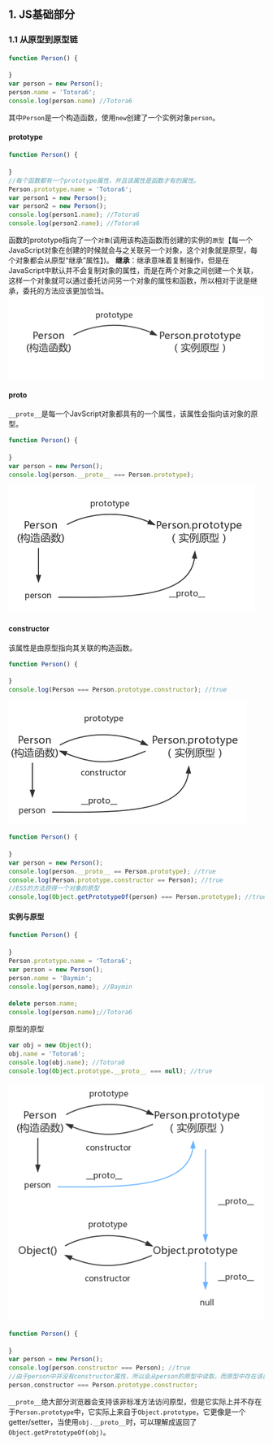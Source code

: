 ## 1. JS基础部分

### 1.1 从原型到原型链
```js
function Person() {

}
var person = new Person();
person.name = 'Totora6';
console.log(person.name) //Totora6
```
其中`Person`是一个构造函数，使用`new`创建了一个实例对象`person`。
#### prototype
```js
function Person() {

}
//每个函数都有一个prototype属性，并且该属性是函数才有的属性。
Person.prototype.name = 'Totora6';
var person1 = new Person();
var person2 = new Person();
console.log(person1.name); //Totora6
console.log(person2.name); //Totora6
```
函数的prototype指向了一个`对象`(调用该构造函数而创建的实例的`原型`【每一个JavaScript对象在创建的时候就会与之关联另一个对象，这个对象就是原型，每个对象都会从原型“继承”属性】)。
**继承**：继承意味着复制操作，但是在JavaScript中默认并不会复制对象的属性，而是在两个对象之间创建一个关联，这样一个对象就可以通过委托访问另一个对象的属性和函数，所以相对于说是继承，委托的方法应该更加恰当。
![image-20211024161435490](JS笔记.assets/image-20211024161435490.png)

#### __proto__
`__proto__`是每一个JavScript对象都具有的一个属性，该属性会指向该对象的原型。
```js
function Person() {

}
var person = new Person();
console.log(person.__proto__ === Person.prototype);
```
![image-20211024162719525](JS笔记.assets/image-20211024162719525.png)

#### constructor

该属性是由原型指向其关联的构造函数。
```js
function Person() {

}
console.log(Person === Person.prototype.constructor); //true
```

![image-20211024162656756](JS笔记.assets/image-20211024162656756.png)

```js
function Person() {

}
var person = new Person();
console.log(person.__proto__ == Person.prototype); //true
console.log(Person.prototype.constructor == Person); //true
//ES5的方法获得一个对象的原型
console,log(Object.getPrototypeOf(person) === Person.prototype); //true
```
#### 实例与原型
```js
function Person() {

}
Person.prototype.name = 'Totora6';
var person = new Person();
person.name = 'Baymin';
console.log(person,name); //Baymin

delete person.name;
console.log(person.name);//Totora6
```
原型的原型
```js
var obj = new Object();
obj.name = 'Totora6';
console.log(obj.name); //Totora6
console.log(Object.prototype.__proto__ === null); //true
```

![image-20211024170131488](JS笔记.assets/image-20211024170131488.png)
```js
function Person() {

}
var person = new Person();
console.log(person.constructor === Person); //true
//由于person中并没有constructor属性，所以会从person的原型中读取，而原型中存在该属性，所以返回true。
person,constructor === Person.prototype.constructor;
```
`__proto__`绝大部分浏览器会支持该非标准方法访问原型，但是它实际上并不存在于`Person.prototype`中，它实际上来自于`Object.prototype`，它更像是一个getter/setter，当使用`obj.__proto__`时，可以理解成返回了`Object.getPrototypeOf(obj)`。
